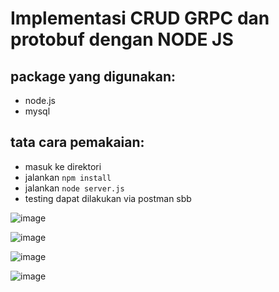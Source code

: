 # Implementasi CRUD GRPC dan protobuf dengan NODE JS
## package yang digunakan:
* node.js
* mysql

## tata cara pemakaian:
  - masuk ke direktori
  - jalankan ```npm install```
  - jalankan ```node server.js```
  - testing dapat dilakukan via postman sbb

![image](https://user-images.githubusercontent.com/112788819/229366805-dcb58742-e90c-46fe-88a1-d67c5955cc16.png)

![image](https://user-images.githubusercontent.com/112788819/229366799-91f6933a-9f99-41a7-893f-a9c726dcdc99.png)

![image](https://user-images.githubusercontent.com/112788819/229366785-3f52c201-47c3-455d-ba09-124200e25c88.png)

![image](https://user-images.githubusercontent.com/112788819/229366848-bf1ffbaf-7639-4864-9b08-947c0315fef8.png)
